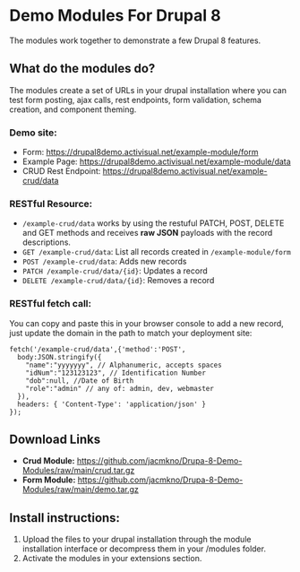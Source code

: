 # Demo Modules For Drupal 8
The modules work together to demonstrate a few Drupal 8 features. 

## What do the modules do?

The modules create a set of URLs in your drupal installation where you can test form posting, ajax calls, rest endpoints, form validation, schema creation, and component theming.

### Demo site:
- Form: https://drupal8demo.activisual.net/example-module/form
- Example Page: https://drupal8demo.activisual.net/example-module/data
- CRUD Rest Endpoint: https://drupal8demo.activisual.net/example-crud/data

### RESTful Resource:
- `/example-crud/data` works by using the restuful PATCH, POST, DELETE and GET methods and receives **raw JSON** payloads with the record descriptions.
- `GET /example-crud/data`: List all records created in `/example-module/form`
- `POST /example-crud/data`: Adds new records
- `PATCH /example-crud/data/{id}`: Updates a record
- `DELETE /example-crud/data/{id}`: Removes a record

### RESTful fetch call: 
You can copy and paste this in your browser console to add a new record, just update the domain in the path to match your deployment site:
```
fetch('/example-crud/data',{'method':'POST',
  body:JSON.stringify({
    "name":"yyyyyyy", // Alphanumeric, accepts spaces
    "idNum":"123123123", // Identification Number
    "dob":null, //Date of Birth
    "role":"admin" // any of: admin, dev, webmaster
  }), 
  headers: { 'Content-Type': 'application/json' }
});
```

## Download Links
- **Crud Module:** https://github.com/jacmkno/Drupa-8-Demo-Modules/raw/main/crud.tar.gz
- **Form Module:** https://github.com/jacmkno/Drupa-8-Demo-Modules/raw/main/demo.tar.gz

## Install instructions:
1. Upload the files to your drupal installation through the module installation interface or decompress them in your /modules folder.
2. Activate the modules in your extensions section.
